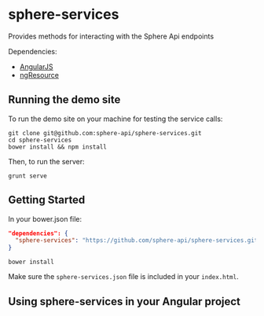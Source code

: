 # sphere-services

Provides methods for interacting with the Sphere Api endpoints

Dependencies:

* [AngularJS](https://angularjs.org/)
* [ngResource](https://docs.angularjs.org/api/ngResource/service/$resource)

## Running the demo site

To run the demo site on your machine for testing the service calls:
```shell
git clone git@github.com:sphere-api/sphere-services.git
cd sphere-services
bower install && npm install
```

Then, to run the server:
```shell
grunt serve
```

## Getting Started

In your bower.json file:
```json
"dependencies": {
  "sphere-services": "https://github.com/sphere-api/sphere-services.git"
}
```

```shell
bower install
```

Make sure the `sphere-services.json` file is included in your `index.html`.

## Using sphere-services in your Angular project
